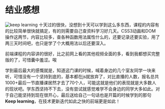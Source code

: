 # 结业感想
![keep learning](http://www.xluos.com/usr/uploads/2017/12/1357536157.png)
十天过的很快，没想到十天可以学到这么多东西，课程的内容有的比较简单很快就搞定，有的则需要自己查资料学习好几天。CSS3动画和DOM操作这两节，内容比较多，查各种函数用法属性什么的，还要记录还要实验，用了两三天时间吧，也只是学了个大概用法以后还要深入。 

前端课程的内容讲的很好，比之前网上看的其他视频全面的多，看到我都想买完整版的了，可惜囊中羞涩。唉 

学到最后最大的感慨就是，知道这门课的时候，喊着身边的几个室友同学一块来听，可惜没有一个坚持到底的，基本都在js就放弃了，对比直播的人数，报名总共1000+最后一节直播课居然才去了70个人，可能这就是他们的表现就是大多数人的现状吧。学东西坚持不下去，没有尝试就感觉难学不会身边的同学大多如此。对于自己能坚持到现在很开心，最后送给自己一句话也是开篇的时候学到的那句**Keep learning**，在技术更新迭代如此之快的前端更是如此！